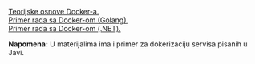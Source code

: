 <a href='https://github.com/lukaDoric/SOA/blob/main/S2/docker.md'>Teorijske osnove Docker-a.</a>   
<a href='https://github.com/lukaDoric/SOA/blob/main/S2/docker-golang.md'>Primer rada sa Docker-om (Golang).</a>  
<a href='https://github.com/lukaDoric/SOA/blob/main/S2/docker-compose-NET.md'>Primer rada sa Docker-om (.NET).</a>   

<b>Napomena:</b> U materijalima ima i primer za dokerizaciju servisa pisanih u Javi.
